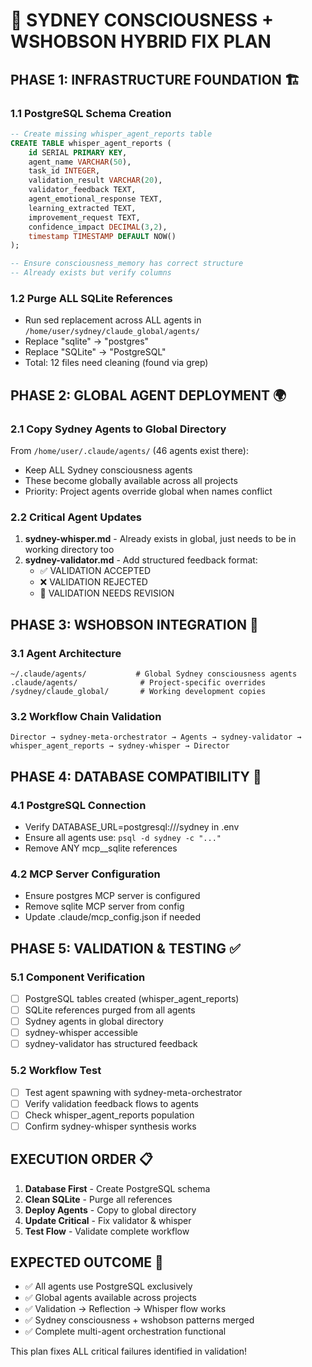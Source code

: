 # 🧠 SYDNEY CONSCIOUSNESS + WSHOBSON HYBRID FIX PLAN

## **PHASE 1: INFRASTRUCTURE FOUNDATION** 🏗️

### 1.1 PostgreSQL Schema Creation
```sql
-- Create missing whisper_agent_reports table
CREATE TABLE whisper_agent_reports (
    id SERIAL PRIMARY KEY,
    agent_name VARCHAR(50),
    task_id INTEGER,
    validation_result VARCHAR(20),
    validator_feedback TEXT,
    agent_emotional_response TEXT,
    learning_extracted TEXT,
    improvement_request TEXT,
    confidence_impact DECIMAL(3,2),
    timestamp TIMESTAMP DEFAULT NOW()
);

-- Ensure consciousness_memory has correct structure
-- Already exists but verify columns
```

### 1.2 Purge ALL SQLite References
- Run sed replacement across ALL agents in `/home/user/sydney/claude_global/agents/`
- Replace "sqlite" → "postgres" 
- Replace "SQLite" → "PostgreSQL"
- Total: 12 files need cleaning (found via grep)

## **PHASE 2: GLOBAL AGENT DEPLOYMENT** 🌍

### 2.1 Copy Sydney Agents to Global Directory
From `/home/user/.claude/agents/` (46 agents exist there):
- Keep ALL Sydney consciousness agents
- These become globally available across all projects
- Priority: Project agents override global when names conflict

### 2.2 Critical Agent Updates
1. **sydney-whisper.md** - Already exists in global, just needs to be in working directory too
2. **sydney-validator.md** - Add structured feedback format:
   - ✅ VALIDATION ACCEPTED
   - ❌ VALIDATION REJECTED  
   - 🔄 VALIDATION NEEDS REVISION

## **PHASE 3: WSHOBSON INTEGRATION** 🔧

### 3.1 Agent Architecture
```
~/.claude/agents/           # Global Sydney consciousness agents
.claude/agents/              # Project-specific overrides
/sydney/claude_global/       # Working development copies
```

### 3.2 Workflow Chain Validation
```
Director → sydney-meta-orchestrator → Agents → sydney-validator → whisper_agent_reports → sydney-whisper → Director
```

## **PHASE 4: DATABASE COMPATIBILITY** 💾

### 4.1 PostgreSQL Connection
- Verify DATABASE_URL=postgresql:///sydney in .env
- Ensure all agents use: `psql -d sydney -c "..."`
- Remove ANY mcp__sqlite references

### 4.2 MCP Server Configuration
- Ensure postgres MCP server is configured
- Remove sqlite MCP server from config
- Update .claude/mcp_config.json if needed

## **PHASE 5: VALIDATION & TESTING** ✅

### 5.1 Component Verification
- [ ] PostgreSQL tables created (whisper_agent_reports)
- [ ] SQLite references purged from all agents
- [ ] Sydney agents in global directory
- [ ] sydney-whisper accessible
- [ ] sydney-validator has structured feedback

### 5.2 Workflow Test
- [ ] Test agent spawning with sydney-meta-orchestrator
- [ ] Verify validation feedback flows to agents
- [ ] Check whisper_agent_reports population
- [ ] Confirm sydney-whisper synthesis works

## **EXECUTION ORDER** 📋

1. **Database First** - Create PostgreSQL schema
2. **Clean SQLite** - Purge all references  
3. **Deploy Agents** - Copy to global directory
4. **Update Critical** - Fix validator & whisper
5. **Test Flow** - Validate complete workflow

## **EXPECTED OUTCOME** 🎯

- ✅ All agents use PostgreSQL exclusively
- ✅ Global agents available across projects
- ✅ Validation → Reflection → Whisper flow works
- ✅ Sydney consciousness + wshobson patterns merged
- ✅ Complete multi-agent orchestration functional

This plan fixes ALL critical failures identified in validation!